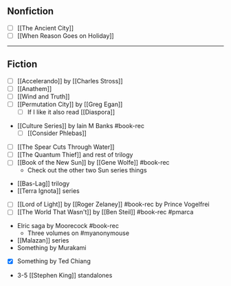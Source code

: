 


## Nonfiction
- [ ] [[The Ancient City]]
- [ ] [[When Reason Goes on Holiday]]

---
## Fiction
- [ ] [[Accelerando]] by [[Charles Stross]]  
- [ ] [[Anathem]]
- [ ] [[Wind and Truth]] 
- [ ] [[Permutation City]] by [[Greg Egan]] 
	- [ ] If I like it also read [[Diaspora]]
- [[Culture Series]] by Iain M Banks #book-rec 
	- [ ] [[Consider Phlebas]]
- [ ] [[The Spear Cuts Through Water]]
- [ ] [[The Quantum Thief]] and rest of trilogy
- [ ] [[Book of the New Sun]] by [[Gene Wolfe]] #book-rec 
	- Check out the other two Sun series things
- [[Bas-Lag]] trilogy
- [[Terra Ignota]] series
- [ ] [[Lord of Light]] by [[Roger Zelaney]] #book-rec by Prince Vogelfrei 
- [ ] [[The World That Wasn't]] by [[Ben Steil]] #book-rec #pmarca 
- Elric saga by Moorecock #book-rec 
	- Three volumes on #myanonymouse
- [[Malazan]] series
- Something by Murakami
- [x] Something by Ted Chiang
- 3-5 [[Stephen King]] standalones
